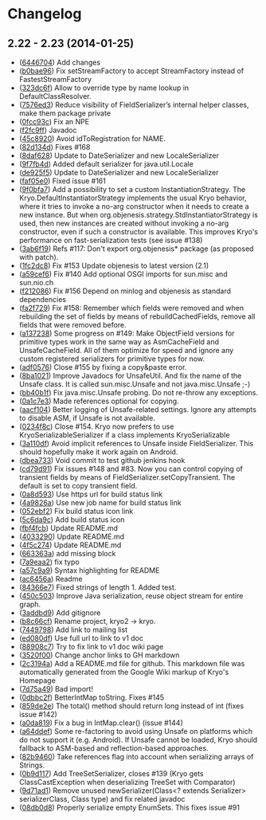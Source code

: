 # Changelog

## 2.22 - 2.23 (2014-01-25)

* ([6446704](https://github.com/EsotericSoftware/kryo/commit/6446704b905944735a9f719154c8ae9812883563)) Add changes
* ([b0bae96](https://github.com/EsotericSoftware/kryo/commit/b0bae96d7cdc6a00e087ebca6b155699ba2d064f)) Fix setStreamFactory to accept StreamFactory instead of FastestStreamFactory
* ([323dc6f](https://github.com/EsotericSoftware/kryo/commit/323dc6f13a9f6e78ed1a6d6d5c5b50f72f35be96)) Allow to override type by name lookup in DefaultClassResolver.
* ([7576ed3](https://github.com/EsotericSoftware/kryo/commit/7576ed3f35727911410bdaa9d63966e056edea56)) Reduce visibility of FieldSerializer’s internal helper classes, make them package private
* ([0fcc93c](https://github.com/EsotericSoftware/kryo/commit/0fcc93c0a9d399236918e896372da452a5eb9482)) Fix an NPE
* ([f2fc9ff](https://github.com/EsotericSoftware/kryo/commit/f2fc9ff04c29a5e4fd7d25d062f4048e07ca9212)) Javadoc
* ([45c8920](https://github.com/EsotericSoftware/kryo/commit/45c8920d987deb1386ce6c087ec6fd3073b751a0)) Avoid idToRegistration for NAME.
* ([82d134d](https://github.com/EsotericSoftware/kryo/commit/82d134d5ab91918c70290289a9bafe1efeabf60b)) Fixes #168
* ([8daf628](https://github.com/EsotericSoftware/kryo/commit/8daf6280706df23eef21ce8403ecf8122ce98560)) Update to DateSerializer and new LocaleSerializer
* ([9f7fb4d](https://github.com/EsotericSoftware/kryo/commit/9f7fb4d66e1293cf661c90b15da60ce3eec73c13)) Added default serializer for java.util.Locale
* ([de925f5](https://github.com/EsotericSoftware/kryo/commit/de925f57b070a6ffcb7dc9f2718e6debece8163e)) Update to DateSerializer and new LocaleSerializer
* ([faf05e0](https://github.com/EsotericSoftware/kryo/commit/faf05e0db69ef65bee741943bda1b83c3c46f197)) Fixed issue #161
* ([9f0bfa7](https://github.com/EsotericSoftware/kryo/commit/9f0bfa7e7a81e34ef536e5c6ae263538eaf944b7)) Add a possibility to set a custom InstantiationStrategy. The Kryo.DefaultInstantiatorStrategy implements the usual Kryo behavior, where it tries to invoke a no-arg constructor when it needs to create a new instance. But when org.objenesis.strategy.StdInstantiatorStrategy is used, then new instances are created without invoking a no-arg constructor, even if such a constructor is available. This improves Kryo's performance on fast-serialization tests (see issue #138)
* ([3ab6f19](https://github.com/EsotericSoftware/kryo/commit/3ab6f19e58647c33e4be8832af4ea30a771813a6)) Refs #117: Don't export org.objenesis* package (as proposed with patch).
* ([1fc2dc8](https://github.com/EsotericSoftware/kryo/commit/1fc2dc8ad484ab0dc0af6ce86a5bef44c699631e)) Fix #153 Update objenesis to latest version (2.1)
* ([a59cef6](https://github.com/EsotericSoftware/kryo/commit/a59cef66c3f302e42e44f49f18ff28da01dc3dbc)) Fix #140 Add optional OSGI imports for sun.misc and sun.nio.ch
* ([f212086](https://github.com/EsotericSoftware/kryo/commit/f21208643e883fde952ad883fd81e5d7709e87eb)) Fix #156 Depend on minlog and objenesis as standard dependencies
* ([fa2f729](https://github.com/EsotericSoftware/kryo/commit/fa2f729da3c87bfa94f6816ff80e390e0688c5c2)) Fix #158: Remember which fields were removed and when rebuilding the set of fields by means of rebuildCachedFields, remove all fields that were removed before.
* ([a137238](https://github.com/EsotericSoftware/kryo/commit/a1372389ef88218bea2ffda7f8282095b85738d8)) Some progress on #149: Make ObjectField versions for primitive types work in the same way as AsmCacheField and UnsafeCacheField. All of them optimize for speed and ignore any custom registered serializers for primitive types for now.
* ([adf0576](https://github.com/EsotericSoftware/kryo/commit/adf057611a2845c5f6410a9b1b050ef966a5bff5)) Close #155 by fixing a copy&paste error.
* ([8ba1021](https://github.com/EsotericSoftware/kryo/commit/8ba10218f28e452bff1b3f2929e68e08304aa1cf)) Improve Javadocs for UnsafeUtil. And fix the name of the Unsafe class. It is called sun.misc.Unsafe and not java.misc.Unsafe ;-)
* ([bb40b1f](https://github.com/EsotericSoftware/kryo/commit/bb40b1f956ec41ab0ea6502d044d2d9e170c8af7)) Fix java.misc.Unsafe probing. Do not re-throw any exceptions.
* ([0a1c7e3](https://github.com/EsotericSoftware/kryo/commit/0a1c7e326c8b5ffae06ac4f6e03a7fec4aea6753)) Made references optional for copying.
* ([aacf104](https://github.com/EsotericSoftware/kryo/commit/aacf104f7f74d59ebae6535a996c92b58f12d10b)) Better logging of Unsafe-related settings. Ignore any attempts to disable ASM, if Unsafe is not available.
* ([0234f8c](https://github.com/EsotericSoftware/kryo/commit/0234f8c01cf7c409808f9c93aebf7f1235f971d9)) Close #154. Kryo now prefers to use KryoSerializableSerializer if a class implements KryoSerializable
* ([3a110df](https://github.com/EsotericSoftware/kryo/commit/3a110dff7877d0ba9a33df679483bebee3b22dc7)) Avoid implicit references to Unsafe inside FieldSerializer. This should hopefully make it work again on Android.
* ([dbea733](https://github.com/EsotericSoftware/kryo/commit/dbea7337f0631d7a608f401c6df17b43c62b7979)) Void commit to test github jenkins hook
* ([cd79d91](https://github.com/EsotericSoftware/kryo/commit/cd79d9142e46b7f498c1c46615d1a83348be2db0)) Fix issues #148 and #83. Now you can control copying of transient fields by means of FieldSerializer.setCopyTransient. The default is set to copy transient field.
* ([0a8d593](https://github.com/EsotericSoftware/kryo/commit/0a8d593937a282c584156bb67f88c6658852d444)) Use https url for build status link
* ([4a9826a](https://github.com/EsotericSoftware/kryo/commit/4a9826a007964dfd1d18be472cfc023baeaf6ece)) Use new job name for build status link
* ([052ebf2](https://github.com/EsotericSoftware/kryo/commit/052ebf2fa5dc6dc4a90ed04a88c1e45eae3f6846)) Fix build status icon link
* ([5c6da9c](https://github.com/EsotericSoftware/kryo/commit/5c6da9c77286ecf9d42e5403e28d9a6fa07c100c)) Add build status icon
* ([fbf4fcb](https://github.com/EsotericSoftware/kryo/commit/fbf4fcbbbc7a1abe41c9b6fd2cc791b06f3443f4)) Update README.md
* ([4033290](https://github.com/EsotericSoftware/kryo/commit/403329079035832dc2a03a1fe864d4d8d7de80bc)) Update README.md
* ([4f5c274](https://github.com/EsotericSoftware/kryo/commit/4f5c2745e65379c6aba7a25f32fdc2cea574d8fb)) Update README.md
* ([663363a](https://github.com/EsotericSoftware/kryo/commit/663363a0b50bf48e39949840418dcd6bbdb36fc3)) add missing block
* ([7a9eaa2](https://github.com/EsotericSoftware/kryo/commit/7a9eaa2e9ba39bd7b6660fd18c9787947b78ffab)) fix typo
* ([a57c9a9](https://github.com/EsotericSoftware/kryo/commit/a57c9a925db0214a11d0642aabe52ea8ac306076)) Syntax highlighting for README
* ([ac6456a](https://github.com/EsotericSoftware/kryo/commit/ac6456a71eec1c8536872191a524d9a9266d54b3)) Readme
* ([84366e7](https://github.com/EsotericSoftware/kryo/commit/84366e7ac9d575460a94562d7c8755e6104e5937)) Fixed strings of length 1. Added test.
* ([450c503](https://github.com/EsotericSoftware/kryo/commit/450c503cc5e9e915793b98f047281b178f582d3e)) Improve Java serialization, reuse object stream for entire graph.
* ([3addbd9](https://github.com/EsotericSoftware/kryo/commit/3addbd94b6c1c39c6b0ed96c60cb136b9e7fb62d)) Add gitignore
* ([b8c66cf](https://github.com/EsotericSoftware/kryo/commit/b8c66cfc97c6f4504d7e68bc2004fa007dae0a10)) Rename project, kryo2 -> kryo.
* ([7449798](https://github.com/EsotericSoftware/kryo/commit/74497985accf5a28f6c59e91fc24978f7887ef28)) Add link to mailing list
* ([ed080df](https://github.com/EsotericSoftware/kryo/commit/ed080dfa51855aa04d5e9ff5a2993a7084de1472)) Use full url to link to v1 doc
* ([88908c7](https://github.com/EsotericSoftware/kryo/commit/88908c79794f3f8b99b66e91735005ba21bff425)) Try to fix link to v1 doc wiki page
* ([3520f00](https://github.com/EsotericSoftware/kryo/commit/3520f007f5d2c4a956dc9f98a52a2309053d47e0)) Change anchor links to GH markdown
* ([2c3194a](https://github.com/EsotericSoftware/kryo/commit/2c3194a8e64b655ea3de992d4a8a38f8cc315a09)) Add a README.md file for github. This markdown file was automatically generated from the Google Wiki markup of Kryo's Homepage
* ([7d75a49](https://github.com/EsotericSoftware/kryo/commit/7d75a49b089cb1f6e9e8910c9f1a0f1d5fe4430e)) Bad import!
* ([0dbbc2f](https://github.com/EsotericSoftware/kryo/commit/0dbbc2f5b07a9ed737f9e2a562c3697dcefe33a6)) BetterIntMap toString. Fixes #145
* ([859de2e](https://github.com/EsotericSoftware/kryo/commit/859de2ea94aa1e1e8a54c0b763f3e9f5315f0438)) The total() method should return long instead of int (fixes issue #142)
* ([a0da819](https://github.com/EsotericSoftware/kryo/commit/a0da8197565fe42557484897c5a7e2e799b5d7b3)) Fix a bug in IntMap.clear() (issue #144)
* ([a64ddef](https://github.com/EsotericSoftware/kryo/commit/a64ddef69224d1dc4489604f084748d57d6241e3)) Some re-factoring to avoid using Unsafe on platforms which do not support it (e.g. Android). If Unsafe cannot be loaded, Kryo should fallback to ASM-based and reflection-based approaches.
* ([82b9460](https://github.com/EsotericSoftware/kryo/commit/82b9460741aadfd2e294e8b4245791f960527afd)) Take references flag into account when serializing arrays of Strings.
* ([0b9d117](https://github.com/EsotericSoftware/kryo/commit/0b9d11775317f20c72aeb3d5cb333be38ff6d1c6)) Add TreeSetSerializer, closes #139 (Kryo gets ClassCastException when deserializing TreeSet with Comparator)
* ([9d71ad1](https://github.com/EsotericSoftware/kryo/commit/9d71ad17209bbf68134a8dc492922be976fc631f)) Remove unused newSerializer(Class<? extends Serializer> serializerClass, Class type) and fix related javadoc
* ([08db0d8](https://github.com/EsotericSoftware/kryo/commit/08db0d81f79588773fc1cdaaa64b1a4ec79920cf)) Properly serialize empty EnumSets. This fixes issue #91
